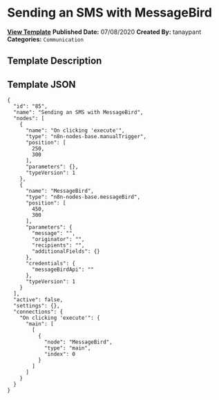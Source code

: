 # Sending an SMS with MessageBird

**[View Template](https://n8n.io/workflows/455-/)**  **Published Date:** 07/08/2020  **Created By:** tanaypant  **Categories:** `Communication`  

## Template Description



## Template JSON

```
{
  "id": "85",
  "name": "Sending an SMS with MessageBird",
  "nodes": [
    {
      "name": "On clicking 'execute'",
      "type": "n8n-nodes-base.manualTrigger",
      "position": [
        250,
        300
      ],
      "parameters": {},
      "typeVersion": 1
    },
    {
      "name": "MessageBird",
      "type": "n8n-nodes-base.messageBird",
      "position": [
        450,
        300
      ],
      "parameters": {
        "message": "",
        "originator": "",
        "recipients": "",
        "additionalFields": {}
      },
      "credentials": {
        "messageBirdApi": ""
      },
      "typeVersion": 1
    }
  ],
  "active": false,
  "settings": {},
  "connections": {
    "On clicking 'execute'": {
      "main": [
        [
          {
            "node": "MessageBird",
            "type": "main",
            "index": 0
          }
        ]
      ]
    }
  }
}
```
